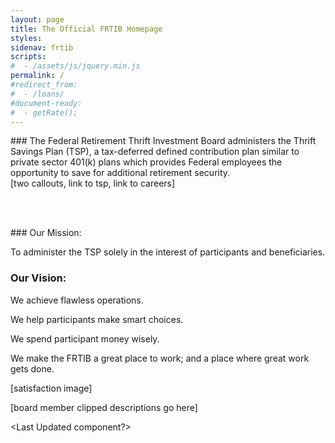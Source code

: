 ```yaml
---
layout: page
title: The Official FRTIB Homepage
styles:
sidenav: frtib
scripts:
#  - /assets/js/jquery.min.js
permalink: /
#redirect_from:
#  - /loans/
#document-ready:
#  - getRate();
---
```


<section id="landing-top-section">
<div class="usa-grid-full">
<div class="usa-width-three-fourths div-block-class" markdown="1">
### The Federal Retirement Thrift Investment Board administers the Thrift Savings Plan (TSP), a tax-deferred defined contribution plan similar to private sector 401(k) plans which provides Federal employees the opportunity to save for additional retirement security.
</div>
<div class="usa-width-one-forth div-block-class">
[two callouts, link to tsp, link to careers]
</div>
</div>
</section>

<br/><br/>

<section id="landing-mission-section">
<div class="usa-grid-full">
<div class="usa-width-one-half div-block-class" markdown="1">
### Our Mission:

To administer the TSP solely in the interest of participants and beneficiaries.
### Our Vision:

We achieve flawless operations.

We help participants make smart choices.

We spend participant money wisely.

We make the FRTIB a great place to work; and a place where great work gets done.

[satisfaction image]
</div>
<div class="usa-width-one-half div-block-class">
[board member clipped descriptions go here]
</div>
</div>
</section>

<Last Updated component?>

<!-- CONTENT END -->
